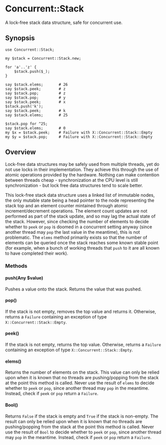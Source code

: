 # Concurrent::Stack

A lock-free stack data structure, safe for concurrent use.

## Synopsis

    use Concurrent::Stack;

    my $stack = Concurrent::Stack.new;

    for 'a'..'z' {
        $stack.push($_);
    }

    say $stack.elems;       # 26
    say $stack.peek;        # z
    say $stack.pop;         # z
    say $stack.pop;         # y
    say $stack.peek;        # x
    $stack.push('k');
    say $stack.peek;        # k
    say $stack.elems;       # 25

    $stack.pop for ^25;
    say $stack.elems;       # 0
    my $x = $stack.peek;    # Failure with X::Concurrent::Stack::Empty 
    my $y = $stack.pop;     # Failure with X::Concurrent::Stack::Empty

## Overview

Lock-free data structures may be safely used from multiple threads, yet do not
use locks in their implementation. They achieve this through the use of atomic
operations provided by the hardware. Nothing can make contention between
threads cheap - synchronization at the CPU level is still synchronization -
but lock free data structures tend to scale better.

This lock-free stack data structure uses a linked list of immutable nodes, the
only mutable state being a head pointer to the node representing the stack top
and an element counter mintained through atomic increment/decrement operations.
The element count updates are not performed as part of the stack update, and so
may lag the actual state of the stack. However, since checking the number of
elements to decide whether to `peek` or `pop` is doomed in a concurrent setting
anyway (since another thread may `pop` the last value in the meantime), this is
not problematic. The `elems` method primarily exists so that the number of
elements can be queried once the stack reaches some known stable point (for
example, when a bunch of working threads that `push` to it are all known to
have completed their work).

### Methods

#### push(Any $value)

Pushes a value onto the stack. Returns the value that was pushed.

#### pop()

If the stack is not empty, removes the top value and returns it. Otherwise,
returns a `Failure` containing an exception of type `X::Concurrent::Stack::Empty`.

#### peek()

If the stack is not empty, returns the top value. Otherwise, returns a `Failure`
containing an exception of type `X::Concurrent::Stack::Empty`.

#### elems()

Returns the number of elements on the stack. This value can only be relied upon
when it is known that no threads are pushing/popping from the stack at the
point this method is called. Never use the result of `elems` to decide whether
to `peek` or `pop`, since another thread may `pop` in the meantime. Instead,
check if `peek` or `pop` return a `Failure`.

#### Bool()

Returns `False` if the stack is empty and `True` if the stack is non-empty.
The result can only be relied upon when it is known that no threads are
pushing/popping from the stack at the point this method is called. Never use
the result of `Bool` to decide whether to `peek` or `pop`, since another
thread may `pop` in the meantime. Instead, check if `peek` or `pop` return a
`Failure`.
